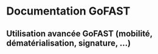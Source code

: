 # Documentation GoFAST

## Utilisation avancée GoFAST (mobilité, dématérialisation, signature, ...)
